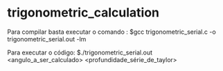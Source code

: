 # trigonometric_calculation
Para compilar basta executar o comando :
$gcc trigonometric_serial.c -o trigonometric_serial.out -lm

Para executar o código:
$./trigonometric_serial.out <angulo_a_ser_calculado> <profundidade_série_de_taylor>
